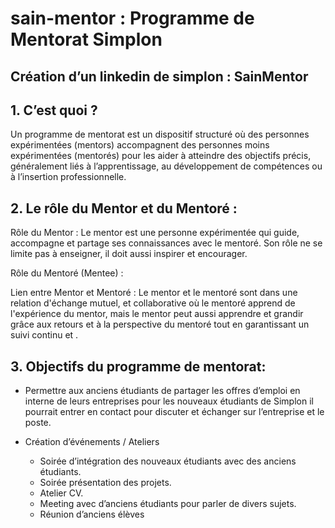 # sain-mentor : Programme de Mentorat Simplon


## Création d’un linkedin de simplon : SainMentor


## 1. C’est quoi ?

Un programme de mentorat est un dispositif structuré où des personnes expérimentées (mentors) accompagnent des personnes moins expérimentées (mentorés) pour les aider à atteindre des objectifs précis, généralement liés à l’apprentissage, au développement de compétences ou à l’insertion professionnelle.

## 2. Le rôle du Mentor et du Mentoré :

Rôle du Mentor : Le mentor est une personne expérimentée qui guide, accompagne et partage ses connaissances avec le mentoré. Son rôle ne se limite pas à enseigner, il doit aussi inspirer et encourager.

Rôle du Mentoré (Mentee) : 

Lien entre Mentor et Mentoré : Le mentor et le mentoré sont dans une relation d'échange mutuel, et collaborative où le mentoré apprend de l'expérience du mentor, mais le mentor peut aussi apprendre et grandir grâce aux retours et à la perspective du mentoré tout en garantissant un suivi continu et .

## 3. Objectifs du programme de mentorat:

- Permettre  aux anciens étudiants de partager les offres d’emploi en interne de leurs entreprises pour les nouveaux étudiants de Simplon il pourrait entrer en contact pour discuter et échanger sur l’entreprise et le poste. 

- Création d’événements / Ateliers 

    - Soirée d’intégration des nouveaux étudiants avec des anciens étudiants.
    - Soirée présentation des projets.
    - Atelier CV.
    - Meeting avec d’anciens étudiants pour parler de divers sujets.
    - Réunion d’anciens élèves 



